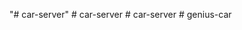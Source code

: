 "# car-server" 
#   c a r - s e r v e r  
 #   c a r - s e r v e r  
 #   g e n i u s - c a r  
 